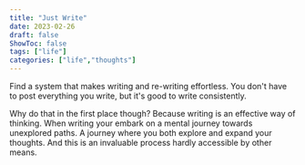 ```yaml
---
title: "Just Write"
date: 2023-02-26
draft: false
ShowToc: false
tags: ["life"]
categories: ["life","thoughts"]
---
```


Find a system that makes writing and re-writing effortless. 
You don't have to post everything you write,
but it's good to write consistently.

Why do that in the first place though?
Because writing is an effective way of thinking.
When writing your embark on a mental journey towards unexplored paths.
A journey where you both explore and expand your thoughts. 
And this is an invaluable process hardly accessible by other means.  

<!-- As for my system, 
currently I just use a terminal with micro editor. 
Its simple GUI offers minimal distractions
and is available within a few key strokes.     -->
